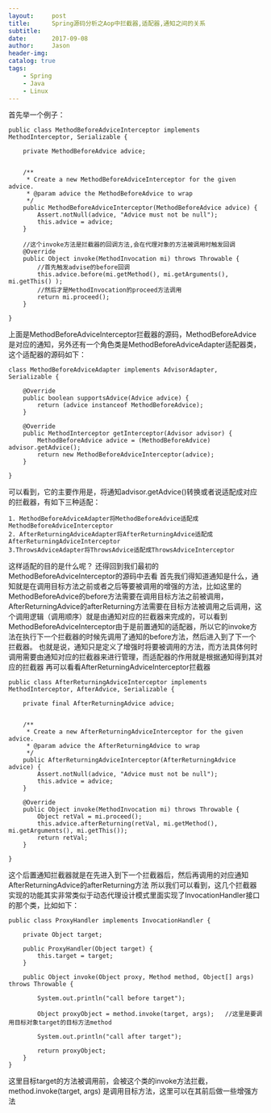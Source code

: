 ```yaml
---
layout:     post
title:      Spring源码分析之Aop中拦截器,适配器,通知之间的关系
subtitle:   
date:       2017-09-08
author:     Jason
header-img: 
catalog: true
tags:
    - Spring
    - Java
    - Linux
---
```


首先举一个例子：
```
public class MethodBeforeAdviceInterceptor implements MethodInterceptor, Serializable {  
  
    private MethodBeforeAdvice advice;  
  
  
    /**  
     * Create a new MethodBeforeAdviceInterceptor for the given advice.  
     * @param advice the MethodBeforeAdvice to wrap  
     */  
    public MethodBeforeAdviceInterceptor(MethodBeforeAdvice advice) {  
        Assert.notNull(advice, "Advice must not be null");  
        this.advice = advice;  
    }  
  
    //这个invoke方法是拦截器的回调方法,会在代理对象的方法被调用时触发回调  
    @Override  
    public Object invoke(MethodInvocation mi) throws Throwable {  
        //首先触发advise的before回调  
        this.advice.before(mi.getMethod(), mi.getArguments(), mi.getThis() );  
        //然后才是MethodInvocation的proceed方法调用  
        return mi.proceed();  
    }  
  
}  
```
上面是MethodBeforeAdviceInterceptor拦截器的源码，MethodBeforeAdvice是对应的通知，另外还有一个角色类是MethodBeforeAdviceAdapter适配器类，这个适配器的源码如下：
```
class MethodBeforeAdviceAdapter implements AdvisorAdapter, Serializable {  
  
    @Override  
    public boolean supportsAdvice(Advice advice) {  
        return (advice instanceof MethodBeforeAdvice);  
    }  
  
    @Override  
    public MethodInterceptor getInterceptor(Advisor advisor) {  
        MethodBeforeAdvice advice = (MethodBeforeAdvice) advisor.getAdvice();  
        return new MethodBeforeAdviceInterceptor(advice);  
    }  
  
}  
```
可以看到，它的主要作用是，将通知advisor.getAdvice()转换或者说适配成对应的拦截器，有如下三种适配：
```
1. MethodBeforeAdviceAdapter将MethodBeforeAdvice适配成MethodBeforeAdviceInterceptor  
2. AfterReturningAdviceAdapter将AfterReturningAdvice适配成AfterReturningAdviceInterceptor  
3.ThrowsAdviceAdapter将ThrowsAdvice适配成ThrowsAdviceInterceptor  
```
这样适配的目的是什么呢？
还得回到我们最初的MethodBeforeAdviceInterceptor的源码中去看
首先我们得知道通知是什么，通知就是在调用目标方法之前或者之后等要被调用的增强的方法，比如这里的MethodBeforeAdvice的before方法需要在调用目标方法之前被调用，AfterReturningAdvice的afterReturning方法需要在目标方法被调用之后调用，这个调用逻辑（调用顺序）就是由通知对应的拦截器来完成的，可以看到MethodBeforeAdviceInterceptor由于是前置通知的适配器，所以它的invoke方法在执行下一个拦截器的时候先调用了通知的before方法，然后进入到了下一个拦截器。
也就是说，通知只是定义了增强时将要被调用的方法，而方法具体何时调用需要由通知对应的拦截器来进行管理，而适配器的作用就是根据通知得到其对应的拦截器
再可以看看AfterReturningAdviceInterceptor拦截器
```
public class AfterReturningAdviceInterceptor implements MethodInterceptor, AfterAdvice, Serializable {  
  
    private final AfterReturningAdvice advice;  
  
  
    /**  
     * Create a new AfterReturningAdviceInterceptor for the given advice.  
     * @param advice the AfterReturningAdvice to wrap  
     */  
    public AfterReturningAdviceInterceptor(AfterReturningAdvice advice) {  
        Assert.notNull(advice, "Advice must not be null");  
        this.advice = advice;  
    }  
  
    @Override  
    public Object invoke(MethodInvocation mi) throws Throwable {  
        Object retVal = mi.proceed();  
        this.advice.afterReturning(retVal, mi.getMethod(), mi.getArguments(), mi.getThis());  
        return retVal;  
    }  
  
}  
```
这个后置通知拦截器就是在先进入到下一个拦截器后，然后再调用的对应通知AfterReturningAdvice的afterReturning方法
所以我们可以看到，这几个拦截器实现的功能其实非常类似于动态代理设计模式里面实现了InvocationHandler接口的那个类，比如如下：
```
public class ProxyHandler implements InvocationHandler {  
  
    private Object target;  
  
    public ProxyHandler(Object target) {  
        this.target = target;  
    }  
  
    public Object invoke(Object proxy, Method method, Object[] args) throws Throwable {  
  
        System.out.println("call before target");  
  
        Object proxyObject = method.invoke(target, args);   //这里是要调用目标对象target的目标方法method  
  
        System.out.println("call after target");  
  
        return proxyObject;  
    }  
}  
```
这里目标target的方法被调用前，会被这个类的invoke方法拦截，method.invoke(target, args) 是调用目标方法，这里可以在其前后做一些增强方法
